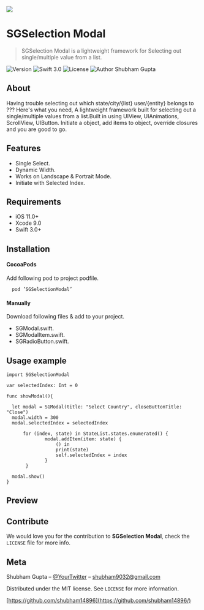 <img src="https://raw.githubusercontent.com/shubham14896/SGSelectionModal/master/Banner.jpg"></img>

# SGSelection Modal
> SGSelection Modal is a lightweight framework for Selecting out single/multiple value from a list.

![Version](https://img.shields.io/badge/Version-1.0.0-green.svg)
![Swift 3.0](https://img.shields.io/badge/Swift-3.0-orange.svg?style=flat)
![License](https://img.shields.io/github/license/mashape/apistatus.svg)
![Author Shubham Gupta](https://img.shields.io/badge/Author-Shubham%20Gupta-blue.svg)

## About

Having trouble selecting out which state/city/{list} user/{entity} belongs to ???  Here's what you need, A lightweight framework built for selecting out a single/multiple values from a list.Built in using UIView, UIAnimations, ScrollView, UIButton. Initiate a object, add items to object, override closures and you are good to go.

## Features

- Single Select.
- Dynamic Width.
- Works on Landscape & Portrait Mode.
- Initiate with Selected Index.

## Requirements

- iOS 11.0+
- Xcode 9.0
- Swift 3.0+

## Installation

#### CocoaPods
Add following pod to project podfile.
````
  pod ’SGSelectionModal’
  ````
#### Manually

Download following files & add to your project.
- SGModal.swift.
- SGModalItem.swift.
- SGRadioButton.swift.

## Usage example
````
import SGSelectionModal

var selectedIndex: Int = 0

func showModal(){

  let modal = SGModal(title: "Select Country", closeButtonTitle: "Close")
  modal.width = 300
  modal.selectedIndex = selectedIndex
  
      for (index, state) in StateList.states.enumerated() {
              modal.addItem(item: state) {
                  () in
                  print(state)
                  self.selectedIndex = index
              }
       }
       
  modal.show()
}
````
## Preview

## Contribute
We would love you for the contribution to **SGSelection Modal**, check the ``LICENSE`` file for more info.
## Meta

Shubham Gupta – [@YourTwitter](https://twitter.com/Shubham14896) – shubham9032@gmail.com

Distributed under the MIT license. See ``LICENSE`` for more information.

[https://github.com/shubham14896](https://github.com/shubham14896/)

